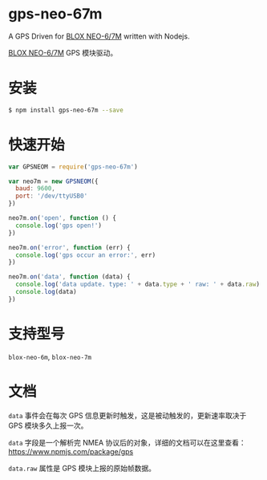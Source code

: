 # gps-neo-67m

A GPS Driven for [BLOX NEO-6/7M][neo6m] written with Nodejs.

[BLOX NEO-6/7M][neo6m] GPS 模块驱动。

# 安装

```bash
$ npm install gps-neo-67m --save
```

# 快速开始

```js
var GPSNEOM = require('gps-neo-67m')

var neo7m = new GPSNEOM({
  baud: 9600,
  port: '/dev/ttyUSB0'
})

neo7m.on('open', function () {
  console.log('gps open!')
})

neo7m.on('error', function (err) {
  console.log('gps occur an error:', err)
})

neo7m.on('data', function (data) {
  console.log('data update. type: ' + data.type + ' raw: ' + data.raw)
  console.log(data)
})
```

# 支持型号

`blox-neo-6m`, `blox-neo-7m`

# 文档

`data` 事件会在每次 GPS 信息更新时触发，这是被动触发的，更新速率取决于 GPS 模块多久上报一次。

`data` 字段是一个解析完 NMEA 协议后的对象，详细的文档可以在这里查看：https://www.npmjs.com/package/gps

`data.raw` 属性是 GPS 模块上报的原始帧数据。

[neo6m]: https://item.taobao.com/item.htm?spm=a1z10.1-c-s.w4004-18317433854.28.54b350e5gs9OBL&id=597494463834
